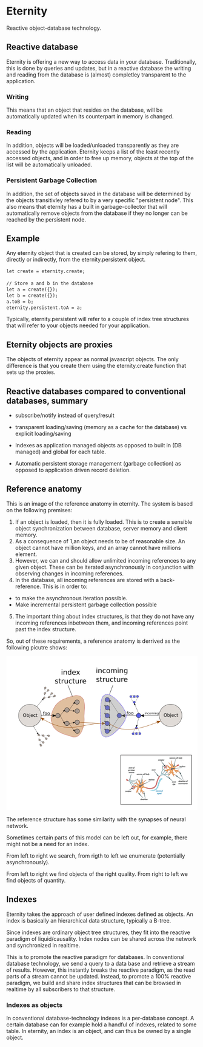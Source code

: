 # Eternity
Reactive object-database technology.


## Reactive database

Eternity is offering a new way to access data in your database. Traditionally, this is done by queries and updates, but in a reactive database the writing and reading from the database is (almost) completley transparent to the application. 

### Writing
This means that an object that resides on the database, will be automatically updated when its counterpart in memory is changed. 

### Reading
In addition, objects will be loaded/unloaded transparently as they are accessed by the application. Eternity keeps a list of the least recently accessed objects, and in order to free up memory, objects at the top of the list will be automatically unloaded.

### Persistent Garbage Collection
In addition, the set of objects saved in the database will be determined by the objects transitivley refered to by a very specific "persistent node". This also means that eternity has a built in garbage-collector that will automatically remove objects from the database if they no longer can be reached by the persistent node.    

## Example

Any eternity object that is created can be stored, by simply refering to them, directly or indirectly, from the eternity.persistent object.  

    let create = eternity.create;
	
	// Store a and b in the database
	let a = create({});
	let b = create({});
	a.toB = b;
    eternity.persistent.toA = a;

Typically, eternity.persistent will refer to a couple of index tree structures that will refer to your objects needed for your application.  


## Eternity objects are proxies

The objects of eternity appear as normal javascript objects. The only difference is that you create them using the eternity.create function that sets up the proxies. 

## Reactive databases compared to conventional databases, summary

* subscribe/notify instead of query/result

* transparent loading/saving (memory as a cache for the database) vs explicit loading/saving

* Indexes as application managed objects as opposed to built in (DB managed) and global for each table.

* Automatic persistent storage management (garbage collection) as opposed to application driven record deletion.


## Reference anatomy
This is an image of the reference anatomy in eternity. The system is based on the following premises: 

1. If an object is loaded, then it is fully loaded. This is to create a sensible object synchronization between database, server memory and client memory. 
2. As a consequence of 1,an object needs to be of reasonable size. An object cannot have million keys, and an array cannot have millions element. 
3. However, we can and should allow unlimited incoming references to any given object. These can be iterated asynchronously in conjunction with observing changes in incoming references. 
4. In the database, all incoming references are stored with a back-reference. This is in order to: 
* to make the asynchronous iteration possible.
* Make incremental persistent garbage collection possible
5. The important thing about index structures, is that they do not have any incoming references inbetween them, and incoming references point past the index structure.

So, out of these requirements, a reference anatomy is derrived as the following picutre shows:

![Alt text](/documents/reference_anatomy.png?raw=true "Reference Anatomy")

The reference structure has some similarity with the synapses of neural network. 

Sometimes certain parts of this model can be left out, for example, there might not be a need for an index.

From left to right we search, from rigth to left we enumerate (potentially asynchronously). 

From left to right we find objects of the right quality. From right to left we find objects of quantity.


## Indexes

Eternity takes the approach of user defined indexes defined as objects. An index is basically an hierarchical data structure, typically a B-tree. 

Since indexes are ordinary object tree structures, they fit into the reactive paradigm of liquid/causality. Index nodes can be shared across the network and synchronized in realtime. 

This is to promote the reactive paradigm for databases. In conventional database technology, we send a query to a data base and retrieve a stream of results. However, this instantly breaks the reactive paradigm, as the read parts of a stream cannot be updated. Instead, to promote a 100% reactive paradigm, we build and share index structures that can be browsed in realtime by all subscribers to that structure. 


### Indexes as objects 

In conventional database-technology indexes is a per-database concept. A certain database can for example hold a handful of indexes, related to some table. In eternity, an index is an object, and can thus be owned by a single object.   
